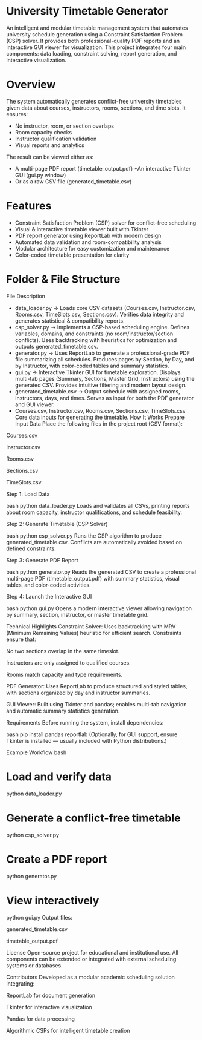 # University Timetable Generator
An intelligent and modular timetable management system that automates university schedule generation using a Constraint Satisfaction Problem (CSP) solver. It provides both professional-quality PDF reports and an interactive GUI viewer for visualization.
This project integrates four main components: data loading, constraint solving, report generation, and interactive visualization.

# Overview
The system automatically generates conflict-free university timetables given data about courses, instructors, rooms, sections, and time slots.
It ensures:
* No instructor, room, or section overlaps
* Room capacity checks
* Instructor qualification validation
* Visual reports and analytics

The result can be viewed either as:
* A multi-page PDF report (timetable_output.pdf)
*An interactive Tkinter GUI (gui.py window)
* Or as a raw CSV file (generated_timetable.csv)

# Features
* Constraint Satisfaction Problem (CSP) solver for conflict-free scheduling
* Visual & interactive timetable viewer built with Tkinter
* PDF report generator using ReportLab with modern design
* Automated data validation and room-compatibility analysis
* Modular architecture for easy customization and maintenance
* Color-coded timetable presentation for clarity

# Folder & File Structure
File	Description
 * data_loader.py	-> Loads core CSV datasets (Courses.csv, Instructor.csv, Rooms.csv, TimeSlots.csv, Sections.csv). Verifies data integrity and generates statistical & compatibility reports.
 * csp_solver.py -> Implements a CSP-based scheduling engine. Defines variables, domains, and constraints (no room/instructor/section conflicts). Uses backtracking with heuristics for optimization and outputs generated_timetable.csv.
 * generator.py	-> Uses ReportLab to generate a professional-grade PDF file summarizing all schedules. Produces pages by Section, by Day, and by Instructor, with color-coded tables and summary statistics.
 * gui.py	-> Interactive Tkinter GUI for timetable exploration. Displays multi-tab pages (Summary, Sections, Master Grid, Instructors) using the generated CSV. Provides intuitive filtering and modern layout design.
 * generated_timetable.csv	-> Output schedule with assigned rooms, instructors, days, and times. Serves as input for both the PDF generator and GUI viewer.
 * Courses.csv, Instructor.csv, Rooms.csv, Sections.csv, TimeSlots.csv	Core data inputs for generating the timetable.
How It Works
Prepare Input Data
Place the following files in the project root (CSV format):

Courses.csv

Instructor.csv

Rooms.csv

Sections.csv

TimeSlots.csv

Step 1: Load Data

bash
python data_loader.py
Loads and validates all CSVs, printing reports about room capacity, instructor qualifications, and schedule feasibility.

Step 2: Generate Timetable (CSP Solver)

bash
python csp_solver.py
Runs the CSP algorithm to produce generated_timetable.csv.
Conflicts are automatically avoided based on defined constraints.

Step 3: Generate PDF Report

bash
python generator.py
Reads the generated CSV to create a professional multi-page PDF (timetable_output.pdf) with summary statistics, visual tables, and color-coded activities.

Step 4: Launch the Interactive GUI

bash
python gui.py
Opens a modern interactive viewer allowing navigation by summary, section, instructor, or master timetable grid.

Technical Highlights
Constraint Solver:
Uses backtracking with MRV (Minimum Remaining Values) heuristic for efficient search. Constraints ensure that:

No two sections overlap in the same timeslot.

Instructors are only assigned to qualified courses.

Rooms match capacity and type requirements.

PDF Generator:
Uses ReportLab to produce structured and styled tables, with sections organized by day and instructor summaries.

GUI Viewer:
Built using Tkinter and pandas; enables multi-tab navigation and automatic summary statistics generation.

Requirements
Before running the system, install dependencies:

bash
pip install pandas reportlab
(Optionally, for GUI support, ensure Tkinter is installed — usually included with Python distributions.)

Example Workflow
bash
# Load and verify data
python data_loader.py

# Generate a conflict-free timetable
python csp_solver.py

# Create a PDF report
python generator.py

# View interactively
python gui.py
Output files:

generated_timetable.csv

timetable_output.pdf

License
Open-source project for educational and institutional use.
All components can be extended or integrated with external scheduling systems or databases.

Contributors
Developed as a modular academic scheduling solution integrating:

ReportLab for document generation

Tkinter for interactive visualization

Pandas for data processing

Algorithmic CSPs for intelligent timetable creation

